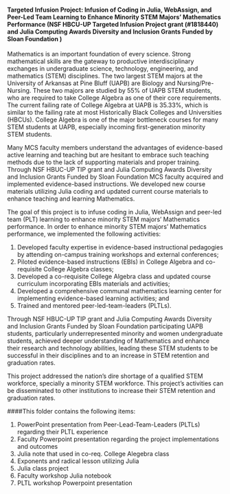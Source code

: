 #### Targeted Infusion Project: Infusion of Coding in Julia, WebAssign, and Peer-Led Team Learning to Enhance Minority STEM Majors’ Mathematics Performance (NSF HBCU-UP Targeted Infusion Project grant (#1818440) and Julia Computing Awards Diversity and Inclusion Grants Funded by Sloan Foundation )
Mathematics is an important foundation of every science. Strong mathematical skills are the gateway to productive interdisciplinary exchanges in undergraduate science, technology, engineering, and mathematics (STEM) disciplines. The two largest STEM majors at the University of Arkansas at Pine Bluff (UAPB) are Biology and Nursing/Pre-Nursing. These two majors are studied by 55% of UAPB STEM students, who are required to take College Algebra as one of their core requirements. The current failing rate of College Algebra at UAPB is 35.33%, which is similar to the failing rate at most Historically Black Colleges and Universities (HBCUs).  College Algebra is one of the major bottleneck courses for many STEM students at UAPB, especially incoming first-generation minority STEM students. 

Many MCS faculty members understand the advantages of evidence-based active learning and teaching but are hesitant to embrace such teaching methods due to the lack of supporting materials and proper training. Through NSF HBUC-UP TIP grant and Julia Computing Awards Diversity and Inclusion Grants Funded by Sloan Foundation MCS faculty acquired and implemented evidence-based instructions. We developed new course materials utilizing Julia coding and updated current course materials to enhance teaching and learning Mathematics. 

The goal of this project is to infuse coding in Julia, WebAssign and peer-led team (PLT) learning to enhance minority STEM majors’ Mathematics performance. 
In order to enhance minority STEM majors’ Mathematics performance, we implemented the following activities: 
1) Developed faculty expertise in evidence-based instructional pedagogies by attending on-campus training workshops and external conferences; 
2) Piloted evidence-based instructions (EBIs) in College Algebra and co-requisite College Algebra classes; 
3) Developed a co-requisite College Algebra class and updated course curriculum incorporating EBIs materials and activities; 
4) Developed a comprehensive communal mathematics learning center for implementing evidence-based learning activities; and 
5) Trained and mentored peer-led-team-leaders (PLTLs).

Through NSF HBUC-UP TIP grant and Julia Computing Awards Diversity and Inclusion Grants Funded by Sloan Foundation participating UAPB students, particularly underrepresented minority and women undergraduate students, achieved deeper understanding of Mathematics and enhance their research and technology abilities, leading these STEM students to be successful in their disciplines and to an increase in STEM retention and graduation rates. 

This project addressed the nation’s dire shortage of a qualified STEM workforce, specially a minority STEM workforce. This project’s activities can be disseminated to other institutions to increase their STEM retention and graduation rates. 


####This folder contains the following items:
1. PowerPoint presentation from Peer-Lead-Team-Leaders (PLTLs) regarding their PLTL experience 
2. Faculty Powerpoint presentation regarding the project implementations and outcomes
3. Julia note that used in co-req. College Alegebra class
4. Exponents and radical lesson utilizing Julia
5. Julia class project
6. Faculty workshop Julia notebook
7. PLTL workshop Powerpoint presentation





